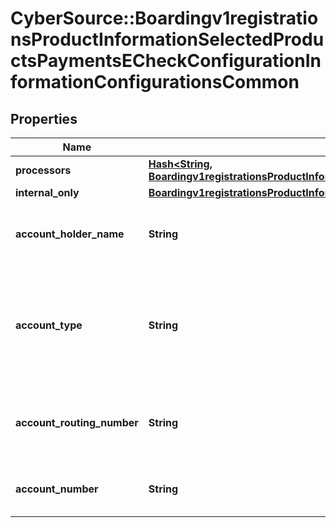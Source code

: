 # CyberSource::Boardingv1registrationsProductInformationSelectedProductsPaymentsECheckConfigurationInformationConfigurationsCommon

## Properties
Name | Type | Description | Notes
------------ | ------------- | ------------- | -------------
**processors** | [**Hash&lt;String, Boardingv1registrationsProductInformationSelectedProductsPaymentsECheckConfigurationInformationConfigurationsCommonProcessors&gt;**](Boardingv1registrationsProductInformationSelectedProductsPaymentsECheckConfigurationInformationConfigurationsCommonProcessors.md) |  | [optional] 
**internal_only** | [**Boardingv1registrationsProductInformationSelectedProductsPaymentsECheckConfigurationInformationConfigurationsCommonInternalOnly**](Boardingv1registrationsProductInformationSelectedProductsPaymentsECheckConfigurationInformationConfigurationsCommonInternalOnly.md) |  | [optional] 
**account_holder_name** | **String** | Mandatory  Name on Merchant&#39;s Bank Account Only ASCII (Hex 20 to Hex 7E)  | 
**account_type** | **String** | Mandatory  Type of account for Merchant&#39;s Bank Account Possible values: - checking - savings - corporatechecking - corporatesavings  | 
**account_routing_number** | **String** | Mandatory  Routing number for Merchant&#39;s Bank Account US Account Routing Number  | 
**account_number** | **String** | Mandatory  Account number for Merchant&#39;s Bank Account  | 


